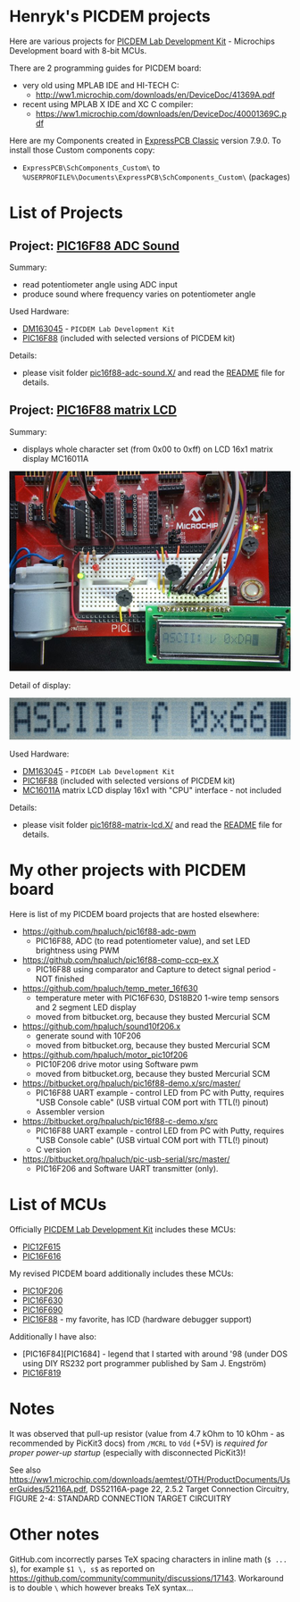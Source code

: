 # Henryk's PICDEM projects

Here are various projects for [PICDEM Lab Development Kit][DM163045] -
Microchips Development board with 8-bit MCUs.

There are 2 programming guides for PICDEM board:
* very old using MPLAB IDE and HI-TECH C: 
  - http://ww1.microchip.com/downloads/en/DeviceDoc/41369A.pdf
* recent using MPLAB X IDE  and XC C compiler:
  - https://ww1.microchip.com/downloads/en/DeviceDoc/40001369C.pdf

Here are my Components created in [ExpressPCB Classic][ExpressPCB]
version 7.9.0.
To install those Custom components copy:
- `ExpressPCB\SchComponents_Custom\` to `%USERPROFILE%\Documents\ExpressPCB\SchComponents_Custom\` (packages)

# List of Projects

## Project: [PIC16F88 ADC Sound](pic16f88-adc-sound.X/)

Summary:
- read potentiometer angle using ADC input
- produce sound where frequency varies on potentiometer angle

Used Hardware:
- [DM163045][DM163045] - `PICDEM Lab Development Kit`
- [PIC16F88][PIC16F88] (included with selected versions of PICDEM kit)

Details:
- please visit folder [pic16f88-adc-sound.X/](pic16f88-adc-sound.X/) and
  read the [README](pic16f88-adc-sound.X/README.md) file for details.

## Project: [PIC16F88 matrix LCD](pic16f88-matrix-lcd.X/)

Summary:
- displays whole character set (from 0x00 to 0xff) on LCD 16x1 matrix display MC16011A

![PIC16F88 with LCD 16x1](https://raw.githubusercontent.com/hpaluch/picdem-projects/master/pic16f88-matrix-lcd.X/assets/pic16f88-lcd.jpg)

Detail of display:

![Detail of LCD 16x1](https://raw.githubusercontent.com/hpaluch/picdem-projects/master/pic16f88-matrix-lcd.X/assets/lcd16011a-detail.jpg)

Used Hardware:
- [DM163045][DM163045] - `PICDEM Lab Development Kit`
- [PIC16F88][PIC16F88] (included with selected versions of PICDEM kit)
- [MC16011A][MC16011A] matrix LCD display 16x1 with "CPU" interface - not included

Details:
- please visit folder [pic16f88-matrix-lcd.X/](pic16f88-matrix-lcd.X/) and
  read the [README](pic16f88-matrix-lcd.X//README.md) file for details.

# My other projects with PICDEM board

Here is list of my PICDEM board projects that are hosted elsewhere:
* https://github.com/hpaluch/pic16f88-adc-pwm
  - PIC16F88, ADC (to read potentiometer value), and set LED brightness using PWM
* https://github.com/hpaluch/pic16f88-comp-ccp-ex.X
  - PIC16F88 using comparator and Capture to detect signal period - NOT finished
* https://github.com/hpaluch/temp_meter_16f630
  - temperature meter with PIC16F630, DS18B20 1-wire temp sensors and 2 segment LED display
  - moved from bitbucket.org, because they busted Mercurial SCM
* https://github.com/hpaluch/sound10f206.x
  - generate sound with 10F206
  - moved from bitbucket.org, because they busted Mercurial SCM
* https://github.com/hpaluch/motor_pic10f206
  - PIC10F206 drive motor using Software pwm
  - moved from bitbucket.org, because they busted Mercurial SCM
* https://bitbucket.org/hpaluch/pic16f88-demo.x/src/master/
  - PIC16F88 UART example - control LED from PC with Putty, requires "USB Console cable"
    (USB virtual COM port with TTL(!) pinout)
  - Assembler version
* https://bitbucket.org/hpaluch/pic16f88-c-demo.x/src
  - PIC16F88 UART example - control LED from PC with Putty, requires "USB Console cable"
    (USB virtual COM port with TTL(!) pinout)
  - C version
* https://bitbucket.org/hpaluch/pic-usb-serial/src/master/
  - PIC16F206 and Software UART transmitter (only).

# List of MCUs

Officially [PICDEM Lab Development Kit][DM163045]  includes these MCUs:

* [PIC12F615][PIC12F615]
* [PIC16F616][PIC16F616]

My revised PICDEM board additionally includes these MCUs:
* [PIC10F206][PIC10F206]
* [PIC16F630][PIC16F630]
* [PIC16F690][PIC16F690]
* [PIC16F88][PIC16F88] - my favorite, has ICD (hardware debugger support)

Additionally I have also:
* [PIC16F84][PIC1684] - legend that I started with around '98 (under DOS using DIY RS232 port programmer published
  by Sam J. Engström)
* [PIC16F819][PIC16F819]

# Notes

It was observed that pull-up resistor (value from 4.7 kOhm to 10 kOhm - as recommended by PicKit3 docs)
from `/MCRL` to `Vdd` (+5V) is *required for proper power-up startup* (especially with disconnected PicKit3)!

See also https://ww1.microchip.com/downloads/aemtest/OTH/ProductDocuments/UserGuides/52116A.pdf,
DS52116A-page 22, 2.5.2 Target Connection Circuitry, FIGURE 2-4: STANDARD CONNECTION TARGET CIRCUITRY


# Other notes

GitHub.com incorrectly parses TeX spacing characters in inline math (`$ ... $`), for example `$1 \, s$`
as reported on https://github.com/community/community/discussions/17143.
Workaround is to double `\` which however breaks TeX syntax...

[AN594]: https://www.microchip.com/en-us/application-notes/an594 "Using the CCP Module(s)"
[DM163045]: http://www.microchip.com/Developmenttools/ProductDetails/DM163045 "PICDEM Lab Development Kit"
[PIC10F206]: https://www.microchip.com/en-us/product/PIC10F206
[PIC12F615]: https://www.microchip.com/en-us/product/PIC12F615
[PIC16F616]: https://www.microchip.com/en-us/product/PIC16F616 
[PIC16F630]: https://www.microchip.com/en-us/product/PIC16F630
[PIC16F690]: https://www.microchip.com/en-us/product/PIC16F690
[PIC16F819]: https://www.microchip.com/en-us/product/PIC16F819
[PIC16F84]: https://www.microchip.com/en-us/product/PIC16F84
[PIC16F88]: https://www.microchip.com/wwwproducts/en/PIC16F88 "PIC16F88 Overview"
[ExpressPCB]:  https://www.expresspcb.com/pcb-cad-software/

[MC16011A]: http://www.everbouquet.com.tw/MC16011A.html
[HD44780]: https://www.sparkfun.com/datasheets/LCD/HD44780.pdf

